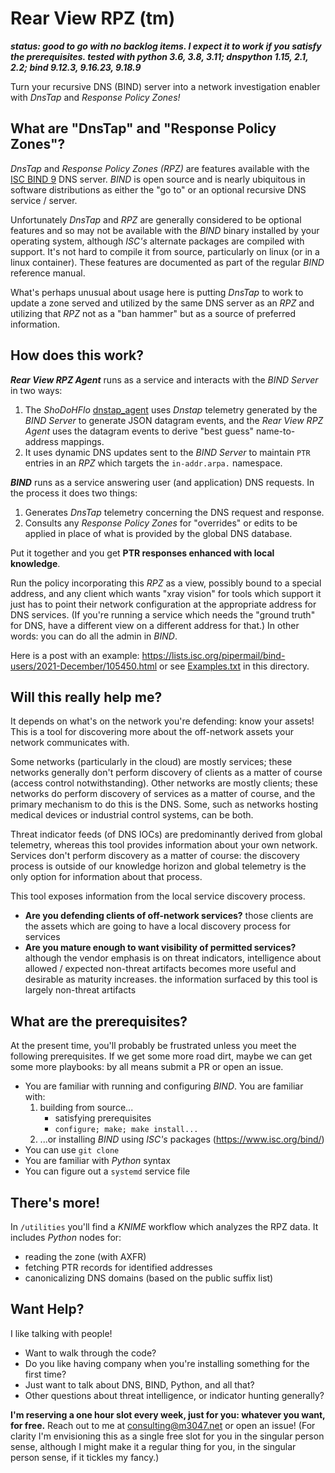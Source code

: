 # Rear View RPZ (tm)

___status: good to go with no backlog items. I expect it to work if you satisfy the prerequisites. tested with python 3.6, 3.8, 3.11; dnspython 1.15, 2.1, 2.2; bind 9.12.3, 9.16.23, 9.18.9___

Turn your recursive DNS (BIND) server into a network investigation enabler with _DnsTap_ and _Response Policy Zones!_

## What are "DnsTap" and "Response Policy Zones"?

_DnsTap_ and _Response Policy Zones (RPZ)_ are features available with the [ISC BIND 9](https://www.isc.org/bind/) DNS server. _BIND_ is open source and is nearly ubiquitous in software distributions as either the "go to" or an optional recursive DNS service / server.

Unfortunately _DnsTap_ and _RPZ_ are generally considered to be optional features and so may not be available with the _BIND_ binary installed by your operating system, although _ISC's_ alternate packages are compiled with support. It's not hard to compile it from source, particularly on linux (or in a linux container).
These features are documented as part of the regular _BIND_ reference manual.

What's perhaps unusual about usage here is putting _DnsTap_ to work to update a zone served and utilized by the same DNS server as an _RPZ_ and utilizing that _RPZ_ not as a "ban hammer" but as a source of preferred information.

## How does this work?

___Rear View RPZ Agent___ runs as a service and interacts with the _BIND Server_ in two ways:

1. The _ShoDoHFlo_ [dnstap_agent](https://github.com/m3047/shodohflo/blob/master/agents/dnstap_agent.py) uses _Dnstap_ telemetry generated by the _BIND Server_ to generate JSON datagram events, and the _Rear View RPZ Agent_ uses the datagram events to derive "best guess" name-to-address mappings.
2. It uses dynamic DNS updates sent to the _BIND Server_ to maintain `PTR` entries in an _RPZ_ which targets the `in-addr.arpa.` namespace.

___BIND___ runs as a service answering user (and application) DNS requests. In the process it does two things:

1. Generates _DnsTap_ telemetry concerning the DNS request and response.
2. Consults any _Response Policy Zones_ for "overrides" or edits to be applied in place of what is provided by the global DNS database.

Put it together and you get **PTR responses enhanced with local knowledge**.

Run the policy incorporating this _RPZ_ as a view, possibly bound to a special address, and any client which wants "xray vision" for tools which support it just has to point their network configuration at the appropriate address for DNS services. (If you're running a service which needs the "ground truth" for DNS, have a different view on a different address for that.) In other words: you can do all the admin in _BIND_.

Here is a post with an example: https://lists.isc.org/pipermail/bind-users/2021-December/105450.html or see [Examples.txt](Examples.txt) in this directory.

## Will this really help me?

It depends on what's on the network you're defending: know your assets! This is a tool for discovering more about
the off-network assets your network communicates with.

Some networks (particularly in the cloud) are mostly services; these networks
generally don't perform discovery of clients as a matter of course (access control notwithstanding). Other
networks are mostly clients; these networks do perform discovery of services as a matter of course, and the
primary mechanism to do this is the DNS. Some, such as networks hosting medical devices or industrial
control systems, can be both.

Threat indicator feeds (of DNS IOCs) are predominantly derived from global telemetry, whereas this tool provides
information about your own network. Services don't perform discovery as a matter of course: the discovery process
is outside of our knowledge horizon and global telemetry is the only option for information about that process.

This tool exposes information from the local service discovery process.

* **Are you defending clients of off-network services?** those clients are the assets which are going to have a local discovery process for services
* **Are you mature enough to want visibility of permitted services?** although the vendor emphasis is on threat indicators, intelligence about allowed / expected non-threat artifacts becomes more useful and desirable as maturity increases. the information surfaced by this tool is largely non-threat artifacts

## What are the prerequisites?

At the present time, you'll probably be frustrated unless you meet the following prerequisites.
If we get some more road dirt, maybe we can get some more playbooks: by all means submit a PR or
open an issue.

* You are familiar with running and configuring _BIND_. You are familiar with:
  1. building from source...
     * satisfying prerequisites
     * `configure; make; make install...`
  1. ...or installing _BIND_ using _ISC's_ packages (https://www.isc.org/bind/)
* You can use `git clone`
* You are familiar with _Python_ syntax
* You can figure out a `systemd` service file

## There's more!

In `/utilities` you'll find a _KNIME_ workflow which analyzes the RPZ data. It includes _Python_ nodes for:

 * reading the zone (with AXFR)
 * fetching PTR records for identified addresses
 * canonicalizing DNS domains (based on the public suffix list)

## Want Help?

I like talking with people!

* Want to walk through the code?
* Do you like having company when you're installing something for the first time?
* Just want to talk about DNS, BIND, Python, and all that?
* Other questions about threat intelligence, or indicator hunting generally?

**I'm reserving a one hour slot every week, just for you: whatever you want, for free.** Reach out to me at consulting@m3047.net
or open an issue! (For clarity I'm envisioning this as a single free slot for you in the singular person sense,
although I might make it a regular thing for you, in the singular person sense, if it tickles my fancy.)
